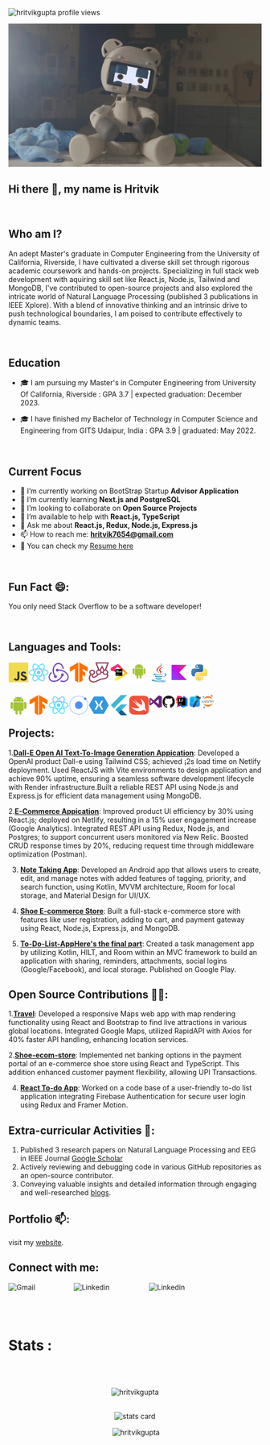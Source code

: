 <p align="left">
  <img src="https://komarev.com/ghpvc/?username=hritvikgupta&label=Profile%20views&color=0e75b6&style=flat" alt="hritvikgupta profile views" />
</p>
<img width="560" alt="Screenshot 2022-03-07 at 7 21 59 PM" src= "https://github.com/hritvikgupta/hritvikgupta/blob/main/src_/5lto.gif">

## Hi there 👋, my name is Hritvik

</br>

## Who am I?

An adept Master's graduate in Computer Engineering from the University of California, Riverside, I have cultivated a diverse skill set through rigorous academic coursework and hands-on projects. Specializing in full stack web development with aquiring skill set like React.js, Node.js, Tailwind and MongoDB, I've contributed to open-source projects and also explored the intricate world of Natural Language Processing (published 3 publications in IEEE Xplore). With a blend of innovative thinking and an intrinsic drive to push technological boundaries, I am poised to contribute effectively to dynamic teams.


</br>

## Education
- 🎓 I am pursuing my Master's in Computer Engineering from University Of California, Riverside : GPA 3.7 | expected graduation: December 2023. 

- 🎓 I have finished my Bachelor of Technology in Computer Science and Engineering from GITS Udaipur, India : GPA 3.9 | graduated: May 2022.

</br>

## Current Focus
- 🔭 I’m currently working on BootStrap Startup **Advisor Application**
- 🌱 I’m currently learning **Next.js and PostgreSQL**
- 👯 I’m looking to collaborate on **Open Source Projects**
- 🤝 I’m available to help with **React.js, TypeScript**
- 💬 Ask me about **React.js, Redux, Node.js, Express.js**
- 📫 How to reach me: **hritvik7654@gmail.com**
- 📄 You can check my [Resume here](https://drive.google.com/file/d/1u8Ie3a5n6IaR3K2b1v4rHSy1dWZicxUT/view?usp=sharing)
  
</br>

## Fun Fact 😄:
You only need Stack Overflow to be a software developer!

</br>

## Languages and Tools:
<p align="left">
<img align="left" alt="JavaScript" width="40px" src="https://raw.githubusercontent.com/devicons/devicon/master/icons/javascript/javascript-original.svg" />
<img align="left" alt="React.js" width="40px" src="https://raw.githubusercontent.com/devicons/devicon/master/icons/react/react-original.svg" />
<img align="left" alt="Redux" width="40px" src="https://raw.githubusercontent.com/devicons/devicon/master/icons/redux/redux-original.svg" />
<img align="left" alt="Tensorflow" width="40px" src="https://raw.githubusercontent.com/devicons/devicon/master/icons/tensorflow/tensorflow-original.svg" />
<img align="left" alt="Jest" width="40px" src="https://raw.githubusercontent.com/devicons/devicon/master/icons/jest/jest-plain.svg" />
<img align="left" alt="Jetpack Compose" width="40px" src="https://raw.githubusercontent.com/devicons/devicon/master/icons/jetbrains/jetbrains-original.svg" />
<img align="left" alt="Room" width="40px" src="https://raw.githubusercontent.com/devicons/devicon/master/icons/android/android-original-wordmark.svg" />
<img align="left" alt="Java" width="40px" src="https://raw.githubusercontent.com/devicons/devicon/master/icons/java/java-original.svg" />
<img align="left" alt="Kotlin" width="40px" src="https://raw.githubusercontent.com/devicons/devicon/master/icons/kotlin/kotlin-original.svg" />
<img align="left" alt="Python" width="40px" src="https://raw.githubusercontent.com/devicons/devicon/master/icons/python/python-original.svg" />
</p>
<br />
<br />
<br />

<p>
<img align="left" alt="Android Studio" width="40px" src="https://raw.githubusercontent.com/devicons/devicon/master/icons/android/android-original.svg" />
<img align="left" alt="Tensorflow" width="40px" src="https://raw.githubusercontent.com/devicons/devicon/master/icons/tensorflow/tensorflow-original.svg" />
<img align="left" alt="React Native" width="40px" src="https://raw.githubusercontent.com/devicons/devicon/master/icons/react/react-original.svg" />
<img align="left" alt="Ionic" width="40px" src="https://raw.githubusercontent.com/devicons/devicon/master/icons/ionic/ionic-original.svg" />
<img align="left" alt="Xamarin" width="40px" src="https://raw.githubusercontent.com/devicons/devicon/master/icons/xamarin/xamarin-original.svg" />
<img align="left" alt="Flutter" width="40px" src="https://raw.githubusercontent.com/devicons/devicon/master/icons/flutter/flutter-original.svg" />
<img align="left" alt="Swift" width="40px" src="https://raw.githubusercontent.com/devicons/devicon/master/icons/swift/swift-original.svg" />

<img align="left" alt="Visual Studio Code" width="26px" src="https://raw.githubusercontent.com/devicons/devicon/master/icons/visualstudio/visualstudio-plain.svg" />
<img align="left" alt="GitHub" width="26px" src="https://raw.githubusercontent.com/devicons/devicon/master/icons/github/github-original.svg" />
<img align="left" alt="IntelliJ IDEA" width="26px" src="https://raw.githubusercontent.com/devicons/devicon/master/icons/intellij/intellij-original.svg" />
<img align="left" alt="Xcode" width="26px" src="https://raw.githubusercontent.com/devicons/devicon/master/icons/xcode/xcode-original.svg" />
<img align="left" alt="Jupyter" width="26px" src="https://raw.githubusercontent.com/devicons/devicon/master/icons/jupyter/jupyter-original-wordmark.svg" />
</p>

<br />
<br />

## Projects:

1.**[Dall-E Open AI Text-To-Image Generation Appication](https://github.com/hritvikgupta/dalle_clone)**: Developed a OpenAI product Dall-e using Tailwind CSS; achieved ¡2s load time on Netlify deployment. Used ReactJS with Vite environments to design application and achieve 90% uptime, ensuring a seamless software
development lifecycle with Render infrastructure.Built a reliable REST API using Node.js and Express.js for efficient data management using MongoDB. 

2.**[E-Commerce Appication](https://shopping-ekart.netlify.app/)**: Improved product UI efficiency by 30% using React.js; deployed on Netlify, resulting in a 15% user engagement increase (Google Analytics). Integrated REST API using Redux, Node.js, and Postgres; to support concurrent users monitored via New Relic. Boosted CRUD response times by 20%, reducing request time through middleware optimization (Postman).

3. **[Note Taking App](https://github.com/hritvikgupta/Note-Taking-App)**: Developed an Android app that allows users to create, edit, and manage notes with added features of tagging, priority, and search function, using Kotlin, MVVM architecture, Room for local storage, and Material Design for UI/UX.

4. **[Shoe E-commerce Store](https://github.com/hritvikgupta/Shoe-E-commerce-Store)**: Built a full-stack e-commerce store with features like user registration, adding to cart, and payment gateway using React, Node.js, Express.js, and MongoDB.

5. **[To-Do-List-AppHere's the final part](https://github.com/hritvikgupta/To-Do-List-App)**: Created a task management app by utilizing Kotlin, HILT, and Room within an MVC framework to build an application with sharing, reminders, attachments, social logins (Google/Facebook), and local storage. Published on Google Play.

## Open Source Contributions 👨‍💻:

1.**[Travel](https://travellocate.netlify.app/)**: Developed a responsive Maps web app with map rendering functionality using React and Bootstrap to find live
attractions in various global locations. Integrated Google Maps, utilized RapidAPI with Axios for 40% faster API handling, enhancing location services.

2.**[Shoe-ecom-store](https://github.com/hritvikgupta/Shoe-ecom-store)**: Implemented net banking options in the payment portal of an e-commerce shoe store using React and TypeScript. This addition enhanced customer payment flexibility, allowing UPI Transactions.

4. **[React To-do App](https://github.com/hritvikgupta/React-To-do-App)**: Worked on a code base of a user-friendly to-do list application integrating Firebase Authentication for secure user login using Redux and Framer Motion.

## Extra-curricular Activities 🎯:

1. Published 3 research papers on Natural Language Processing and EEG in IEEE Journal [Google Scholar](https://scholar.google.com/citations?user=ShxBp2MAAAAJ&hl=en)
2. Actively reviewing and debugging code in various GitHub repositories as an open-source contributor.
3. Conveying valuable insights and detailed information through engaging and well-researched [blogs](https://hritvikgupta.netlify.app/#blogs).

## Portfolio  📫:
visit my [website](https://hritvikgupta.netlify.app).
## Connect with me:
<p align="left">
<a href="mailto:hritvik7654@gmail.com">
 <img align="left" alt="Gmail" width="130" hight="100" src="https://github.com/Xx-Ashutosh-xX/Xx-Ashutosh-xX/blob/master/assets/icons/gmail.png" />
</a>
<a href="https://linkedin.com/in/hritvik-gupta-8469611a3">
  <img align="left" alt="Linkedin" width="150" hight="100" src="https://github.com/Xx-Ashutosh-xX/Xx-Ashutosh-xX/blob/master/assets/icons/linkedin.png" /> 
<a href="https://scholar.google.com/citations?hl=en&user=ShxBp2MAAAAJ&view_op=list_works&gmla=AJsN-F4736wr3RpZuzL3k6NAHNI7S3YJ_HdddA-jKQBRaXEvfiiw-5u8UxlmfVoPGG6h_XLBCoY3NPeSXF_0hIKm5zDXfRe0PAUOoCNlhn7HyhH8GDPy8psm">
 <img align="left" alt="Linkedin" width="100" height="100" src="https://user-images.githubusercontent.com/60143996/211176246-af19d68d-0dbe-483a-9109-29a533a4d455.png" /> 
</a>

</p>
</br>
</br>
</br>
</br>

# Stats :
</br>
</br>
<div align ="center">
 <p>
  <img  src="https://github-readme-stats.vercel.app/api/top-langs?username=hritvikgupta&show_icons=true&locale=en&layout=compact&theme=blue-green" alt="hritvikgupta" /></p>
</br>
<img alt= "stats card" height="200px" width="400" src="https://github-readme-streak-stats.herokuapp.com/?user=hritvikgupta&theme=blue-green">
</br>
<p>&nbsp;<img align="center" src="https://github-readme-stats.vercel.app/api?username=hritvikgupta&show_icons=true&theme=blue-green" alt="hritvikgupta" /></p>
</div>

